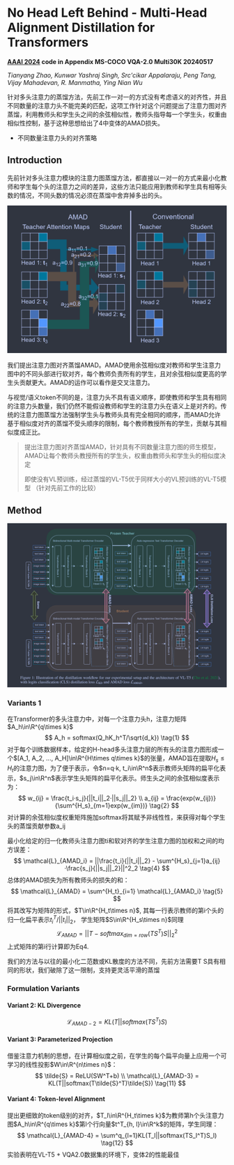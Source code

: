 # No Head Left Behind - Multi-Head Alignment Distillation for Transformers

**[AAAI 2024](https://www.amazon.science/publications/no-head-left-behind-multi-head-alignment-distillation-for-transformers)	code in Appendix	MS-COCO  VQA-2.0  Multi30K	20240517**

*Tianyang Zhao, Kunwar Yashraj Singh, Src'cikar Appalaraju, Peng Tang, Vijay Mahadevan, R. Manmatha, Ying Nian Wu*

针对多头注意力的蒸馏方法，先前工作一对一的方式没有考虑语义的对齐性，并且不同数量的注意力头不能完美的匹配，这项工作针对这个问题提出了注意力图对齐蒸馏，利用教师头和学生头之间的余弦相似性，教师头指导每一个学生头，权重由相似性控制，基于这种思想给出了4中变体的AMAD损失。

- 不同数量注意力头的对齐策略

## Introduction

先前针对多头注意力模块的注意力图蒸馏方法，都直接以一对一的方式来最小化教师和学生每个头的注意力之间的差异，这些方法只能应用到教师和学生具有相等头数的情况，不同头数的情况必须在蒸馏中舍弃掉多出的头。

![image-20240516110415779](imgs/image-20240516110415779.png)

我们提出注意力图对齐蒸馏AMAD。AMAD使用余弦相似度对教师和学生注意力图中的不同头部进行软对齐，每个教师负责所有的学生，且对余弦相似度更高的学生头贡献更大。AMAD的运作可以看作是交叉注意力。

与视觉/语义token不同的是，注意力头不具有语义顺序，即使教师和学生具有相同的注意力头数量，我们仍然不能假设教师和学生的注意力头在语义上是对齐的。传统的注意力图蒸馏方法强制学生头与教师头具有完全相同的顺序，而AMAD允许基于相似度对齐的蒸馏不受头顺序的限制，每个教师教授所有的学生，贡献与其相似度成正比。

> 提出注意力图对齐蒸馏AMAD，针对具有不同数量注意力图的师生模型，AMAD让每个教师头教授所有的学生头，权重由教师头和学生头的相似度决定
>
> 即使没有VL预训练，经过蒸馏的VL-T5优于同样大小的VL预训练的VL-T5模型 （针对先前工作的比较）

## Method

![image-20240516114925033](imgs/image-20240516114925033.png)

### Variants 1

在Transformer的多头注意力中，对每一个注意力头h，注意力矩阵$A_h\in\R^{q\times k}$
$$
A_h = softmax(Q_hK_h^T/\sqrt{d_k}) \tag{1}
$$
对于每个训练数据样本，给定的H-head多头注意力层的所有头的注意力图形成一个$[A_1, A_2, ..., A_H]\in\R^{H\times q\times k}$的张量，AMAD旨在提取$H_s \leq H_t$的注意力图，为了便于表示，令$n=q·k, t_i\in\R^n$表示教师头矩阵的扁平化表示，$s_j\in\R^n$表示学生头矩阵的扁平化表示。师生头之间的余弦相似度表示为：
$$
w_{ij} = \frac{t_i·s_j}{||t_i||_2·||s_j||_2} \\
a_{ij} = \frac{exp(w_{ij})}{\sum^{H_s}_{m=1}exp(w_{im})} \tag{2}
$$
对计算的余弦相似度权重矩阵施加softmax将其赋予非线性性，来获得对每个学生头的蒸馏贡献参数a_ij

最小化给定的归一化教师头注意力图ti和软对齐的学生注意力图的加权和之间的均方误差：
$$
\mathcal{L}_{AMAD_i} = ||\frac{t_i}{||t_i||_2} - \sum^{H_s}_{j=1}a_{ij}·\frac{s_j}{||s_j||_2}||^2_2 \tag{4}
$$
总体的AMAD损失为所有教师头的损失的和：
$$
\mathcal{L}_{AMAD} = \sum^{H_t}_{i=1} \mathcal{L}_{AMAD_i} \tag{5}
$$
将其改写为矩阵的形式，$T\in\R^{H_t\times n}$, 其每一行表示教师的第i个头的归一化扁平表示$t^T_i/||t_i||_2$， 学生矩阵$S\in\R^{H_s\times n}$同理
$$
\mathcal{L}_{AMAD} = ||T-softmax_{dim=row}(TS^T)S||_2^2	\tag{6}
$$
上式矩阵的第i行计算即为Eq4. 

我们的方法与以往的最小化二范数或KL散度的方法不同，先前方法需要T S具有相同的形状，我们破除了这一限制，支持更灵活平滑的蒸馏

### Formulation Variants

#### Variant 2: KL Divergence

$$
\mathcal{L}_{AMAD-2} = KL(T||softmax(TS^T)S)	\tag{9}
$$

#### Variant 3: Parameterized Projection

借鉴注意力机制的思想，在计算相似度之前，在学生的每个扁平向量上应用一个可学习的线性投影$W\in\R^{n\times n}$：
$$
\tilde{S} = ReLU(SW^T+b) \\
\mathcal{L}_{AMAD-3} = KL(T||softmax(T\tilde{S}^T)\tilde{S})	\tag{11}
$$

#### Variant 4: Token-level Alignment

提出更细致的token级别的对齐，$T_l\in\R^{H_t\times k}$为教师第h个头注意力图$A_h\in\R^{q\times k}$第l个行向量$t^T_{h, l}\in\R^k$的矩阵，学生同理：
$$
\mathcal{L}_{AMAD-4} = \sum^q_{l=1}KL(T_l||softmax(TS_l^T)S_l)	\tag{12}
$$
实验表明在VL-T5 + VQA2.0数据集的环境下，变体2的性能最佳
